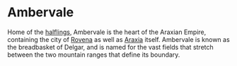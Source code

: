 # Ambervale

Home of the [halflings](../../races/halflings.md), Ambervale is the heart of the Araxian Empire, containing the city of [Rovena](../cities/rovena.md) as well as [Araxia](../cities/araxia.md) itself. Ambervale is known as the breadbasket of Delgar, and is named for the vast fields that stretch between the two mountain ranges that define its boundary.
